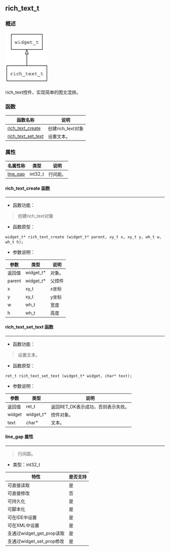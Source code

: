 ## rich\_text\_t
### 概述
![image](images/rich_text_t_0.png)

 rich_text控件，实现简单的图文混排。

### 函数
<p id="rich_text_t_methods">

| 函数名称 | 说明 | 
| -------- | ------------ | 
| <a href="#rich_text_t_rich_text_create">rich\_text\_create</a> | 创建rich_text对象 |
| <a href="#rich_text_t_rich_text_set_text">rich\_text\_set\_text</a> | 设置文本。 |
### 属性
<p id="rich_text_t_properties">

| 名属性称 | 类型 | 说明 | 
| -------- | ----- | ------------ | 
| <a href="#rich_text_t_line_gap">line\_gap</a> | int32\_t | 行间距。 |
#### rich\_text\_create 函数
-----------------------

* 函数功能：

> <p id="rich_text_t_rich_text_create"> 创建rich_text对象




* 函数原型：

```
widget_t* rich_text_create (widget_t* parent, xy_t x, xy_t y, wh_t w, wh_t h);
```

* 参数说明：

| 参数 | 类型 | 说明 |
| -------- | ----- | --------- |
| 返回值 | widget\_t* | 对象。 |
| parent | widget\_t* | 父控件 |
| x | xy\_t | x坐标 |
| y | xy\_t | y坐标 |
| w | wh\_t | 宽度 |
| h | wh\_t | 高度 |
#### rich\_text\_set\_text 函数
-----------------------

* 函数功能：

> <p id="rich_text_t_rich_text_set_text"> 设置文本。




* 函数原型：

```
ret_t rich_text_set_text (widget_t* widget, char* text);
```

* 参数说明：

| 参数 | 类型 | 说明 |
| -------- | ----- | --------- |
| 返回值 | ret\_t | 返回RET\_OK表示成功，否则表示失败。 |
| widget | widget\_t* | 控件对象。 |
| text | char* | 文本。 |
#### line\_gap 属性
-----------------------
> <p id="rich_text_t_line_gap"> 行间距。



* 类型：int32\_t

| 特性 | 是否支持 |
| -------- | ----- |
| 可直接读取 | 是 |
| 可直接修改 | 否 |
| 可持久化   | 是 |
| 可脚本化   | 是 |
| 可在IDE中设置 | 是 |
| 可在XML中设置 | 是 |
| 支通过widget\_get\_prop读取 | 是 |
| 支通过widget\_set\_prop修改 | 是 |

